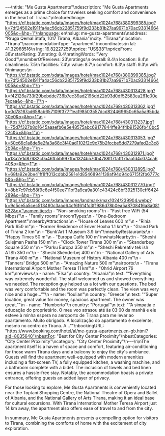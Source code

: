 ---\ntitle: "Me Gusta Apartments"\ndescription: "Me Gusta Apartments emerges as a prime choice for travelers seeking comfort and convenience in the heart of Tirana."\nfeaturedImage: "https://cf.bstatic.com/xdata/images/hotel/max1024x768/380899385.jpg?k=7df24502e1911fa4ac56cb22851759f9d233b81b27aa9971b70ac93314664005&o=&hp=1"\nlanguage: en\nslug: me-gusta-apartments\naddress: "Rruga Qemal Stafa, 1017 Tirana, Albania"\ncity: "Tirana"\nlocation: "Tirana"\naccommodationType: "apartment"\ncoordinates:\n  lat: 41.32968516\n  lng: 19.82227259\nprice: "US$38"\npriceFrom: 38\nstarRating: 3\nrating: 8.4\nratingWords: "Very Good"\nnumberOfReviews: 23\nratings:\n  overall: 8.4\n  location: 9.4\n  cleanliness: 7.5\n  facilities: 7.4\n  value: 8.7\n  comfort: 8.3\n  staff: 9.3\n  wifi: 0\nimages:\n  - "https://cf.bstatic.com/xdata/images/hotel/max1024x768/380899385.jpg?k=7df24502e1911fa4ac56cb22851759f9d233b81b27aa9971b70ac93314664005&o=&hp=1"\n  - "https://cf.bstatic.com/xdata/images/hotel/max1024x768/430313428.jpg?k=f42126a733f29bebdde736b7ec39ad2195dd22b93d0df52583ea261c00e7ecaa&o=&hp=1"\n  - "https://cf.bstatic.com/xdata/images/hotel/max1024x768/430313362.jpg?k=0d78167ad658ab657109f377f1ea198503557dcd824469650c65a5a95bda30e0&o=&hp=1"\n  - "https://cf.bstatic.com/xdata/images/hotel/max1024x768/430313237.jpg?k=75d7f327b8d1645aaaefb6e5e48575abc69177844ffe84f4b91526fb40bc522c&o=&hp=1"\n  - "https://cf.bstatic.com/xdata/images/hotel/max1024x768/430313053.jpg?k=50c69c1a8de5e2fa3a68c3f40ad1102f2c9c75b2fccbe5dd7279afed2c3c82b3&o=&hp=1"\n  - "https://cf.bstatic.com/xdata/images/hotel/max1024x768/430312971.jpg?k=13a2e1d87682c0a46fb5b997fbc1324b570b4788ff71afff75aafd4c074ca640&o=&hp=1"\n  - "https://cf.bstatic.com/xdata/images/hotel/max1024x768/430312895.jpg?k=68fa92e3be41ff8ff013cdbb2581e1d85468941f39af94d94c6715f2fb6777cb&o=&hp=1"\n  - "https://cf.bstatic.com/xdata/images/hotel/max1024x768/430312770.jpg?k=8bb7c97cb58f9c6e4f50ee711bf3a9ca9a301c43424c8bf3925130cff6424289&o=&hp=1"\n  - "https://cf.bstatic.com/xdata/images/landmark/max1024/239904.webp?k=9c5ce5a5cec513490c3aad64cf6f614fc3f1986d78b0ea5a8708416a8a081622&o="\namenities:\n  - "Non-smoking rooms"\n  - "Fast free WiFi (54 Mbps)"\n  - "Family rooms"\nroomTypes:\n  - "One-Bedroom Apartment"\nnearbyAttractions:\n  - "House of Leaves 600 m"\n  - "Rinia Park 650 m"\n  - "Former Residence of Enver Hoxha 1.1 km"\n  - "Grand Park of Tirana 2 km"\n  - "Bunk'Art 1 Museum 3.9 km"\nnearbyRestaurants:\n  - "Happy Times 50 m"\n  - "Europa Caffe 100 m"\nwhatsNearby:\n  - "Sheshi Sulejman Pasha 150 m"\n  - "Clock Tower Tirana 300 m"\n  - "Skanderbeg Square 350 m"\n  - "Parku Europa 350 m"\n  - "Sheshi Rekreativ tek ish ATSh 350 m"\n  - "Sheshi Skënderbej 400 m"\n  - "National Gallery of Arts Tirana 400 m"\n  - "National Museum of History Albania 400 m"\n  - "Tanners' Bridge 500 m"\n  - "Amazing Nature 500 m"\nairports:\n  - "Tirana International Airport Mother Teresa 11 km"\n  - "Ohrid Airport 79 km"\nreviews:\n  - name: "Elsa"\n    country: "Albania"\n    text: "“Everything was extremely wonderful. The staff welcomed us and showed everything we needed. The reception guy helped us a lot with our questions.
The bed was very comfortable and the room was perfectly clean. The view was very nice and a huge...”"\n  - name: "Ioulian"\n    country: "Greece"\n    text: "“Super location, great value for money, spacious apartment. The owner was great.”"\n  - name: "Humberto"\n    country: "Portugal"\n    text: "“A simpatia e educação do proprietário. O meu voo atrasou até às 03:00 da manhã e ele esteve à minha espera no aeroporto de Tirana para me levar ao apartamento. Muito obrigado. A localização do apartamento é excelente, mesmo no centro de Tirana.
A...”"\nbookingURL: "https://www.booking.com/hotel/al/me-gusta-apartments.en-gb.html?aid=8035640"\nbestFor: "Best for City Center Proximity"\nbestCategories: "City Center Proximity"\ncategory: "City Center Proximity"\n---\n\nThe apartment itself is a haven of space and comfort, featuring air-conditioning for those warm Tirana days and a balcony to enjoy the city's ambiance. Guests will find the apartment well-equipped with modern amenities including a flat-screen TV, a fully equipped kitchen, a washing machine, and a bathroom complete with a bidet. The inclusion of towels and bed linen ensures a hassle-free stay. Notably, the accommodation boasts a private entrance, offering guests an added layer of privacy.

For those looking to explore, Me Gusta Apartments is conveniently located near the Toptani Shopping Centre, the National Theatre of Opera and Ballet of Albania, and the National Gallery of Arts Tirana, making it an ideal base for cultural excursions. With Tirana International Mother Teresa Airport just 14 km away, the apartment also offers ease of travel to and from the city.

In summary, Me Gusta Apartments presents a compelling option for visitors to Tirana, combining the comforts of home with the excitement of city exploration.